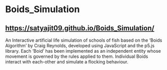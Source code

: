 # Boids_Simulation
## https://satyajit09.github.io/Boids_Simulation/
An Interactive artificial life simulation of schools of fish based on the ’Boids Algorithm’ by Craig Reynolds, developed
using JavaScript and the p5.js library. Each ’Boid’ has been implemented as an independent entity whose movement is
governed by the rules applied to them. Individual Boids interact with each-other and simulate a flocking behaviour.
